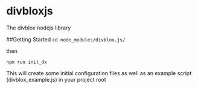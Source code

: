 # divbloxjs

The divblox nodejs library

##Getting Started
`cd node_modules/divblox.js/`

then

`npm run init_dx`

This will create some initial configuration files as well as an example script (divblox_example.js) in your project root